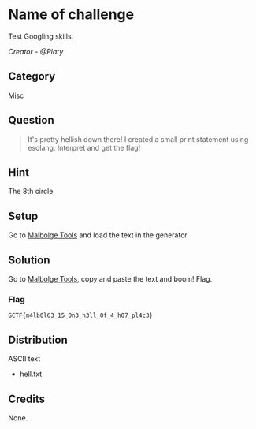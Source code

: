 # Name of challenge
Test Googling skills.

<i>Creator - @Platy</i>

## Category
Misc

## Question
>It's pretty hellish down there! I created a small print statement using esolang. Interpret and get the flag!

## Hint
The 8th circle

## Setup
Go to [Malbolge Tools](http://zb3.me/malbolge-tools/#generator) and load the text in the generator

## Solution
Go to [Malbolge Tools](http://zb3.me/malbolge-tools/#interpreter), copy and paste the text and boom! Flag.

### Flag
`GCTF{m4lb0l63_15_0n3_h3ll_0f_4_h07_pl4c3}`

## Distribution
ASCII text
- hell.txt

## Credits
None.
